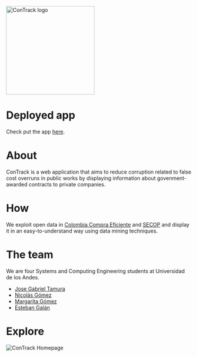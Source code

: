 <img src="https://68.media.tumblr.com/7fad5ad226733c8604e9aa92e033b017/tumblr_onw1hqFxyO1w7ypfio1_1280.png" alt="ConTrack logo" width=240 />

# Deployed app
Check put the app [here](https://contrack.herokuapp.com/).

# About

ConTrack is a web application that aims to reduce corruption related to false cost overruns in public works by 
displaying information about govenment-awarded contracts to private companies. 

# How

We exploit open data in [Colombia Compra Eficiente](https://www.colombiacompra.gov.co/colombia-compra/colombia-compra-eficiente) and
[SECOP](https://www.colombiacompra.gov.co/secop/secop-ii) and display it in an easy-to-understand way using data mining techniques.

# The team

We are four Systems and Computing Engineering students at Universidad de los Andes. 
* [Jose Gabriel Tamura](https://github.com/Josega149)
* [Nicolás Gómez](https://github.com/ngomez22)
* [Margarita Gómez](https://github.com/margaritagomez)
* [Esteban Galán](https://github.com/estulo)

# Explore 

<img src="https://68.media.tumblr.com/5d56fbd4cdb4aea979f9204141ff57c9/tumblr_onzqbyAFkA1w7ypfio1_1280.png" alt="ConTrack Homepage"/>
